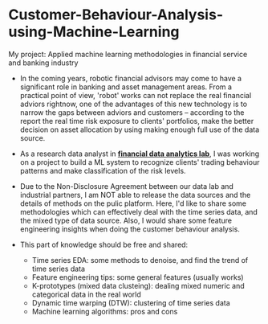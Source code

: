 # Customer-Behaviour-Analysis-using-Machine-Learning
My project: Applied machine learning methodologies in financial service and banking industry

- In the coming years, robotic financial advisors may come to have a significant role in banking and asset management areas. From a practical point of view, 'robot' works can not replace the real financial adviors rightnow, one of the advantages of this new technology is to narrow the gaps between adviors and customers – according to the report the real time risk exposure to clients' portfolios, make the 
better decision on asset allocation by using making enough full use of the data source.

- As a research data analyst in [**financial data analytics lab**](https://www.cqam.ca/financial-data-analytics-lab), I was working on a project to build a ML system to recognize clients' trading behaviour patterns and make classification of the risk levels. 

- Due to the Non-Disclosure Agreement between our data lab and industrial partners, I am NOT able to release the data sources and the details of methods on the pulic platform. Here, I'd like to share some methodologies which can effectively deal with the time series data, and the mixed type of data source. Also, I would share some feature engineering insights when doing the customer behaviour analysis. 

- This part of knowledge should be free and shared:
  * Time series EDA: some methods to denoise, and find the trend of time series data
  * Feature engineering tips: some general features (usually works)
  * K-prototypes (mixed data clusteing): dealing mixed numeric and categorical data in the real world
  * Dynamic time warping (DTW): clustering of time series data
  * Machine learning algorithms: pros and cons
